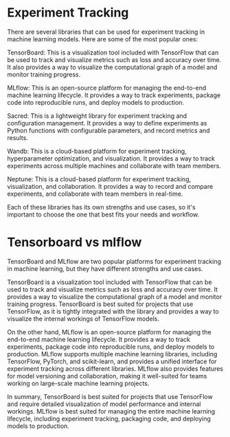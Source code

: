 # Experiment Tracking

There are several libraries that can be used for experiment tracking in machine learning models. Here are some of the most popular ones:

TensorBoard: This is a visualization tool included with TensorFlow that can be used to track and visualize metrics such as loss and accuracy over time. It also provides a way to visualize the computational graph of a model and monitor training progress.

MLflow: This is an open-source platform for managing the end-to-end machine learning lifecycle. It provides a way to track experiments, package code into reproducible runs, and deploy models to production.

Sacred: This is a lightweight library for experiment tracking and configuration management. It provides a way to define experiments as Python functions with configurable parameters, and record metrics and results.

Wandb: This is a cloud-based platform for experiment tracking, hyperparameter optimization, and visualization. It provides a way to track experiments across multiple machines and collaborate with team members.

Neptune: This is a cloud-based platform for experiment tracking, visualization, and collaboration. It provides a way to record and compare experiments, and collaborate with team members in real-time.

Each of these libraries has its own strengths and use cases, so it's important to choose the one that best fits your needs and workflow.


# Tensorboard vs mlflow

TensorBoard and MLflow are two popular platforms for experiment tracking in machine learning, but they have different strengths and use cases.

TensorBoard is a visualization tool included with TensorFlow that can be used to track and visualize metrics such as loss and accuracy over time. It provides a way to visualize the computational graph of a model and monitor training progress. TensorBoard is best suited for projects that use TensorFlow, as it is tightly integrated with the library and provides a way to visualize the internal workings of TensorFlow models.

On the other hand, MLflow is an open-source platform for managing the end-to-end machine learning lifecycle. It provides a way to track experiments, package code into reproducible runs, and deploy models to production. MLflow supports multiple machine learning libraries, including TensorFlow, PyTorch, and scikit-learn, and provides a unified interface for experiment tracking across different libraries. MLflow also provides features for model versioning and collaboration, making it well-suited for teams working on large-scale machine learning projects.

In summary, TensorBoard is best suited for projects that use TensorFlow and require detailed visualization of model performance and internal workings. MLflow is best suited for managing the entire machine learning lifecycle, including experiment tracking, packaging code, and deploying models to production.

